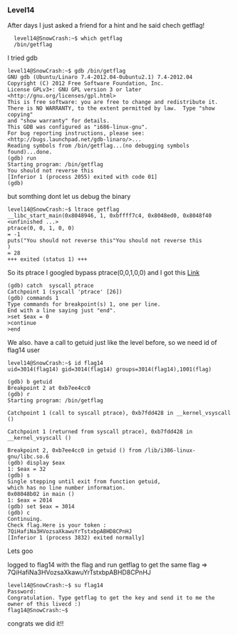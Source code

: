 ### Level14


After days I just asked a friend for a hint and he said chech getflag!

```
  level14@SnowCrash:~$ which getflag
  /bin/getflag
```

I tried gdb

```
level14@SnowCrash:~$ gdb /bin/getflag
GNU gdb (Ubuntu/Linaro 7.4-2012.04-0ubuntu2.1) 7.4-2012.04
Copyright (C) 2012 Free Software Foundation, Inc.
License GPLv3+: GNU GPL version 3 or later <http://gnu.org/licenses/gpl.html>
This is free software: you are free to change and redistribute it.
There is NO WARRANTY, to the extent permitted by law.  Type "show copying"
and "show warranty" for details.
This GDB was configured as "i686-linux-gnu".
For bug reporting instructions, please see:
<http://bugs.launchpad.net/gdb-linaro/>...
Reading symbols from /bin/getflag...(no debugging symbols found)...done.
(gdb) run
Starting program: /bin/getflag 
You should not reverse this
[Inferior 1 (process 2055) exited with code 01]
(gdb) 
```

but somthing dont let us debug the binary

```
level14@SnowCrash:~$ ltrace getflag
__libc_start_main(0x8048946, 1, 0xbffff7c4, 0x8048ed0, 0x8048f40 <unfinished ...>
ptrace(0, 0, 1, 0, 0)                                                                                                         = -1
puts("You should not reverse this"You should not reverse this
)                                                                                           = 28
+++ exited (status 1) +++
```

So its ptrace I googled bypass ptrace(0,0,1,0,0) and I got this  [Link](https://gist.github.com/poxyran/71a993d292eee10e95b4ff87066ea8f2)

```
(gdb) catch  syscall ptrace
Catchpoint 1 (syscall 'ptrace' [26])
(gdb) commands 1
Type commands for breakpoint(s) 1, one per line.
End with a line saying just "end".
>set $eax = 0
>continue
>end
```

We also. have a call to getuid just like the level before, so we need id of flag14 user

```
level14@SnowCrash:~$ id flag14
uid=3014(flag14) gid=3014(flag14) groups=3014(flag14),1001(flag)
```

```
(gdb) b getuid
Breakpoint 2 at 0xb7ee4cc0
(gdb) r
Starting program: /bin/getflag 

Catchpoint 1 (call to syscall ptrace), 0xb7fdd428 in __kernel_vsyscall ()

Catchpoint 1 (returned from syscall ptrace), 0xb7fdd428 in __kernel_vsyscall ()

Breakpoint 2, 0xb7ee4cc0 in getuid () from /lib/i386-linux-gnu/libc.so.6
(gdb) display $eax
1: $eax = 32
(gdb) s
Single stepping until exit from function getuid,
which has no line number information.
0x08048b02 in main ()
1: $eax = 2014
(gdb) set $eax = 3014
(gdb) c
Continuing.
Check flag.Here is your token : 7QiHafiNa3HVozsaXkawuYrTstxbpABHD8CPnHJ
[Inferior 1 (process 3832) exited normally]
```
Lets goo 

logged to flag14 with the flag and run getflag to get the same flag => 7QiHafiNa3HVozsaXkawuYrTstxbpABHD8CPnHJ

```
level14@SnowCrash:~$ su flag14
Password: 
Congratulation. Type getflag to get the key and send it to me the owner of this livecd :)
flag14@SnowCrash:~$ 
```

congrats we did it!!
